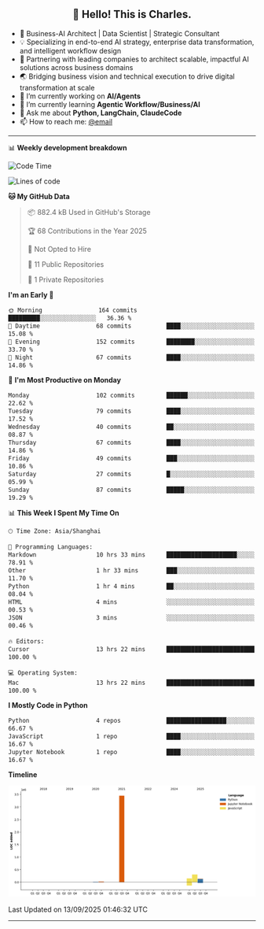 <h2 align="center">👋 Hello! This is Charles.</h2>
<!--<p align="center">
  <a href="https://blog.athulcyriac.co">Blog</a> •
  <a href="https://twitter.com/athulcajay">Twitter</a>
</p>-->



-  🚀 Business-AI Architect | Data Scientist | Strategic Consultant
-  💡 Specializing in end-to-end AI strategy, enterprise data transformation, and intelligent workflow design
-  🏢 Partnering with leading companies to architect scalable, impactful AI solutions across business domains
-  🌏 Bridging business vision and technical execution to drive digital transformation at scale
- 🔭 I’m currently working on **AI/Agents**
- 🌱 I’m currently learning **Agentic Workflow/Business/AI**
- 💬 Ask me about **Python, LangChain, ClaudeCode**
- 📫 How to reach me: [@email](liuxinhe@outlook.com)

-------
📊 **Weekly development breakdown**
<!--START_SECTION:waka-->
![Code Time](http://img.shields.io/badge/Code%20Time-139%20hrs%2028%20mins-blue)

![Lines of code](https://img.shields.io/badge/From%20Hello%20World%20I%27ve%20Written-4.1%20million%20lines%20of%20code-blue)

**🐱 My GitHub Data** 

> 📦 882.4 kB Used in GitHub's Storage 
 > 
> 🏆 68 Contributions in the Year 2025
 > 
> 🚫 Not Opted to Hire
 > 
> 📜 11 Public Repositories 
 > 
> 🔑 1 Private Repositories 
 > 
**I'm an Early 🐤** 

```text
🌞 Morning                164 commits         █████████░░░░░░░░░░░░░░░░   36.36 % 
🌆 Daytime                68 commits          ████░░░░░░░░░░░░░░░░░░░░░   15.08 % 
🌃 Evening                152 commits         ████████░░░░░░░░░░░░░░░░░   33.70 % 
🌙 Night                  67 commits          ████░░░░░░░░░░░░░░░░░░░░░   14.86 % 
```
📅 **I'm Most Productive on Monday** 

```text
Monday                   102 commits         ██████░░░░░░░░░░░░░░░░░░░   22.62 % 
Tuesday                  79 commits          ████░░░░░░░░░░░░░░░░░░░░░   17.52 % 
Wednesday                40 commits          ██░░░░░░░░░░░░░░░░░░░░░░░   08.87 % 
Thursday                 67 commits          ████░░░░░░░░░░░░░░░░░░░░░   14.86 % 
Friday                   49 commits          ███░░░░░░░░░░░░░░░░░░░░░░   10.86 % 
Saturday                 27 commits          █░░░░░░░░░░░░░░░░░░░░░░░░   05.99 % 
Sunday                   87 commits          █████░░░░░░░░░░░░░░░░░░░░   19.29 % 
```


📊 **This Week I Spent My Time On** 

```text
🕑︎ Time Zone: Asia/Shanghai

💬 Programming Languages: 
Markdown                 10 hrs 33 mins      ████████████████████░░░░░   78.91 % 
Other                    1 hr 33 mins        ███░░░░░░░░░░░░░░░░░░░░░░   11.70 % 
Python                   1 hr 4 mins         ██░░░░░░░░░░░░░░░░░░░░░░░   08.04 % 
HTML                     4 mins              ░░░░░░░░░░░░░░░░░░░░░░░░░   00.53 % 
JSON                     3 mins              ░░░░░░░░░░░░░░░░░░░░░░░░░   00.46 % 

🔥 Editors: 
Cursor                   13 hrs 22 mins      █████████████████████████   100.00 % 

💻 Operating System: 
Mac                      13 hrs 22 mins      █████████████████████████   100.00 % 
```

**I Mostly Code in Python** 

```text
Python                   4 repos             █████████████████░░░░░░░░   66.67 % 
JavaScript               1 repo              ████░░░░░░░░░░░░░░░░░░░░░   16.67 % 
Jupyter Notebook         1 repo              ████░░░░░░░░░░░░░░░░░░░░░   16.67 % 
```



**Timeline**

![Lines of Code chart](https://raw.githubusercontent.com/XinheLIU/XinheLIU/master/assets/bar_graph.png)


 Last Updated on 13/09/2025 01:46:32 UTC
<!--END_SECTION:waka-->
-------
<!--**XinheLIU/XinheLIU** is a ✨ _special_ ✨ repository because its `README.md` (this file) appears on your GitHub profile.
